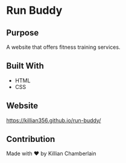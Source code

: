 # Run Buddy

## Purpose
A website that offers fitness training services.

## Built With
* HTML
* CSS

## Website
https://killian356.github.io/run-buddy/

## Contribution
Made with ❤️ by Killian Chamberlain
